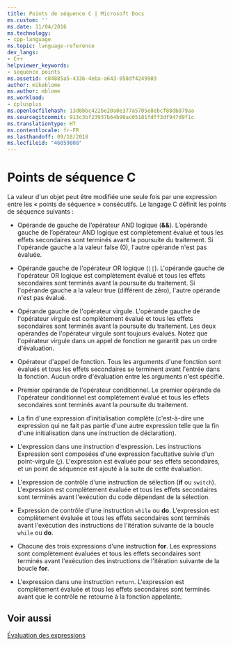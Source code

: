 ```yaml
---
title: Points de séquence C | Microsoft Docs
ms.custom: ''
ms.date: 11/04/2016
ms.technology:
- cpp-language
ms.topic: language-reference
dev_langs:
- C++
helpviewer_keywords:
- sequence points
ms.assetid: c84885a5-4336-4eba-a643-058df4249903
author: mikeblome
ms.author: mblome
ms.workload:
- cplusplus
ms.openlocfilehash: 13d8bbc422be20a0e377a5705e8ebcf88db079aa
ms.sourcegitcommit: 913c3bf23937b64b90ac05181fdff3df947d9f1c
ms.translationtype: HT
ms.contentlocale: fr-FR
ms.lasthandoff: 09/18/2018
ms.locfileid: "46059808"
---
```

# <a name="c-sequence-points"></a>Points de séquence C

La valeur d'un objet peut être modifiée une seule fois par une expression entre les « points de séquence » consécutifs. Le langage C définit les points de séquence suivants :

- Opérande de gauche de l’opérateur AND logique (**&&**). L’opérande gauche de l’opérateur AND logique est complètement évalué et tous les effets secondaires sont terminés avant la poursuite du traitement. Si l'opérande gauche a la valeur false (0), l'autre opérande n'est pas évaluée.

- Opérande gauche de l'opérateur OR logique (`||`). L'opérande gauche de l'opérateur OR logique est complètement évalué et tous les effets secondaires sont terminés avant la poursuite du traitement. Si l'opérande gauche a la valeur true (différent de zéro), l'autre opérande n'est pas évalué.

- Opérande gauche de l'opérateur virgule. L'opérande gauche de l'opérateur virgule est complètement évalué et tous les effets secondaires sont terminés avant la poursuite du traitement. Les deux opérandes de l'opérateur virgule sont toujours évalués. Notez que l'opérateur virgule dans un appel de fonction ne garantit pas un ordre d'évaluation.

- Opérateur d'appel de fonction. Tous les arguments d'une fonction sont évalués et tous les effets secondaires se terminent avant l'entrée dans la fonction. Aucun ordre d'évaluation entre les arguments n'est spécifié.

- Premier opérande de l'opérateur conditionnel. Le premier opérande de l'opérateur conditionnel est complètement évalué et tous les effets secondaires sont terminés avant la poursuite du traitement.

- La fin d'une expression d'initialisation complète (c'est-à-dire une expression qui ne fait pas partie d'une autre expression telle que la fin d'une initialisation dans une instruction de déclaration).

- L'expression dans une instruction d'expression. Les instructions Expression sont composées d'une expression facultative suivie d'un point-virgule (**;**). L'expression est évaluée pour ses effets secondaires, et un point de séquence est ajouté à la suite de cette évaluation.

- L'expression de contrôle d'une instruction de sélection (**if** ou `switch`). L'expression est complètement évaluée et tous les effets secondaires sont terminés avant l'exécution du code dépendant de la sélection.

- Expression de contrôle d'une instruction `while` ou **do**. L'expression est complètement évaluée et tous les effets secondaires sont terminés avant l'exécution des instructions de l'itération suivante de la boucle `while` ou **do**.

- Chacune des trois expressions d'une instruction **for**. Les expressions sont complètement évaluées et tous les effets secondaires sont terminés avant l'exécution des instructions de l'itération suivante de la boucle **for**.

- L'expression dans une instruction `return`. L'expression est complètement évaluée et tous les effets secondaires sont terminés avant que le contrôle ne retourne à la fonction appelante.

## <a name="see-also"></a>Voir aussi

[Évaluation des expressions](../c-language/expression-evaluation-c.md)